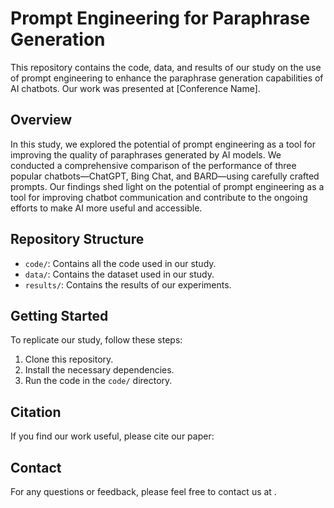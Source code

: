 # Prompt Engineering for Paraphrase Generation

This repository contains the code, data, and results of our study on the use of prompt engineering to enhance the paraphrase generation capabilities of AI chatbots. Our work was presented at [Conference Name].

## Overview

In this study, we explored the potential of prompt engineering as a tool for improving the quality of paraphrases generated by AI models. We conducted a comprehensive comparison of the performance of three popular chatbots—ChatGPT, Bing Chat, and BARD—using carefully crafted prompts. Our findings shed light on the potential of prompt engineering as a tool for improving chatbot communication and contribute to the ongoing efforts to make AI more useful and accessible.

## Repository Structure

- `code/`: Contains all the code used in our study.
- `data/`: Contains the dataset used in our study.
- `results/`: Contains the results of our experiments.

## Getting Started

To replicate our study, follow these steps:

1. Clone this repository.
2. Install the necessary dependencies.
3. Run the code in the `code/` directory.

## Citation

If you find our work useful, please cite our paper:


## Contact

For any questions or feedback, please feel free to contact us at .

